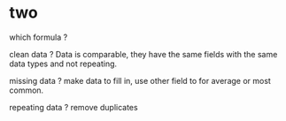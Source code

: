 # two
which formula ? 

clean data ? Data is comparable, they have the same fields with the same data types and not repeating.

missing data ? make data to fill in, use other field to for average or most common.

repeating data ? remove duplicates
